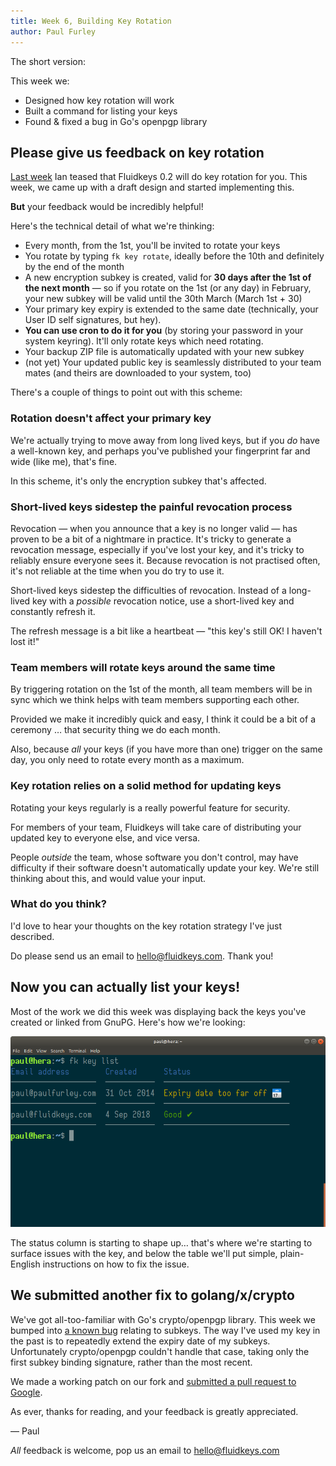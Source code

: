 ```yaml
---
title: Week 6, Building Key Rotation
author: Paul Furley
---
```


The short version:

This week we:

*   Designed how key rotation will work
*   Built a command for listing your keys
*   Found & fixed a bug in Go's openpgp library


## Please give us feedback on key rotation

[Last week](https://www.fluidkeys.com/blog/week-5/) Ian teased that Fluidkeys 0.2 will do key rotation for you. This week, we came up with a draft design and started implementing this.

**But** your feedback would be incredibly helpful!

Here's the technical detail of what we're thinking:

*   Every month, from the 1st, you'll be invited to rotate your keys
*   You rotate by typing `fk key rotate`, ideally before the 10th and definitely by the end of the month
*   A new encryption subkey is created, valid for **30 days after the 1st of the next month** — so if you rotate on the 1st (or any day) in February, your new subkey will be valid until the 30th March (March 1st + 30)
*   Your primary key expiry is extended to the same date (technically, your User ID self signatures, but hey).
*   **You can use cron to do it for you** (by storing your password in your system keyring). It'll only rotate keys which need rotating.
*   Your backup ZIP file is automatically updated with your new subkey
*   (not yet) Your updated public key is seamlessly distributed to your team mates (and theirs are downloaded to your system, too)

There's a couple of things to point out with this scheme:


### Rotation doesn't affect your primary key

We're actually trying to move away from long lived keys, but if you _do_ have a well-known key, and perhaps you've published your fingerprint far and wide (like me), that's fine.

In this scheme, it's only the encryption subkey that's affected.


### Short-lived keys sidestep the painful revocation process

Revocation — when you announce that a key is no longer valid — has proven to be a bit of a nightmare in practice. It's tricky to generate a revocation message, especially if you've lost your key, and it's tricky to reliably ensure everyone sees it. Because revocation is not practised often, it's not reliable at the time when you do try to use it.

Short-lived keys sidestep the difficulties of revocation. Instead of a long-lived key with a _possible_ revocation notice, use a short-lived key and constantly refresh it.

The refresh message is a bit like a heartbeat — "this key's still OK! I haven't lost it!"


### Team members will rotate keys around the same time

By triggering rotation on the 1st of the month, all team members will be in sync which we think helps with team members supporting each other.

Provided we make it incredibly quick and easy, I think it could be a bit of a ceremony … that security thing we do each month.

Also, because _all_ your keys (if you have more than one) trigger on the same day, you only need to rotate every month as a maximum.


### Key rotation relies on a solid method for updating keys

Rotating your keys regularly is a really powerful feature for security.

For members of your team, Fluidkeys will take care of distributing your updated key to everyone else, and vice versa.

People _outside_ the team, whose software you don't control, may have difficulty if their software doesn't automatically update your key. We're still thinking about this, and would value your input.


### What do you think?

I'd love to hear your thoughts on the key rotation strategy I've just described.

Do please send us an email to [hello@fluidkeys.com](mailto:hello@fluidkeys.com). Thank you!


## Now you can actually list your keys!

Most of the work we did this week was displaying back the keys you've created or linked from GnuPG. Here's how we're looking:

![a table with three columns displaying keys](images/2018-09-14-fluidkeys-list-pgp-keys.png)

The status column is starting to shape up… that's where we're starting to surface issues with the key, and below the table we'll put simple, plain-English instructions on how to fix the issue.


## We submitted another fix to golang/x/crypto

We've got all-too-familiar with Go's crypto/openpgp library. This week we bumped into [a known bug](https://github.com/golang/go/issues/15353) relating to subkeys. The way I've used my key in the past is to repeatedly extend the expiry date of my subkeys. Unfortunately crypto/openpgp couldn't handle that case, taking only the first subkey binding signature, rather than the most recent.

We made a working patch on our fork and [submitted a pull request to Google](https://github.com/golang/crypto/pull/57).

As ever, thanks for reading, and your feedback is greatly appreciated.

— Paul

*All* feedback is welcome, pop us an email to [hello@fluidkeys.com](mailto:hello@fluidkeys.com)
